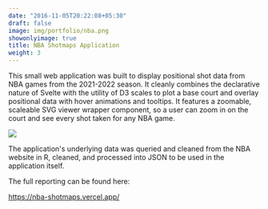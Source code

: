 ```yaml
---
date: "2016-11-05T20:22:08+05:30"
draft: false
image: img/portfolio/nba.png
showonlyimage: true
title: NBA Shotmaps Application
weight: 3
---
```



This small web application was built to display positional shot data from NBA games from the 2021-2022 season. It cleanly combines the declarative nature of Svelte with the utility of D3 scales to plot a base court and overlay positional data with hover animations and tooltips. It features a zoomable, scaleable SVG viewer wrapper component, so a user can zoom in on the court and see every shot taken for any NBA game.
<!--more-->

![](/viz/img/portfolio/nba.png)

The application's underlying data was queried and cleaned from the NBA website in R, cleaned, and processed into JSON to be used in the application itself.

The full reporting can be found here:

https://nba-shotmaps.vercel.app/
